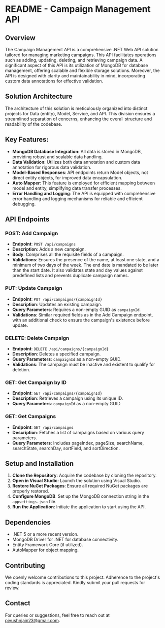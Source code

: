 # README - Campaign Management API

## Overview
The Campaign Management API is a comprehensive .NET Web API solution tailored for managing marketing campaigns. This API facilitates operations such as adding, updating, deleting, and retrieving campaign data. A significant aspect of this API is its utilization of MongoDB for database management, offering scalable and flexible storage solutions. Moreover, the API is designed with clarity and maintainability in mind, incorporating custom data annotations for effective validation.

## Solution Architecture
The architecture of this solution is meticulously organized into distinct projects for Data (entity), Model, Service, and API. This division ensures a streamlined separation of concerns, enhancing the overall structure and readability of the codebase.

## Key Features:
- **MongoDB Database Integration**: All data is stored in MongoDB, providing robust and scalable data handling.
- **Data Validation**: Utilizes both data annotation and custom data annotation for rigorous data validation.
- **Model-Based Responses**: API endpoints return Model objects, not direct entity objects, for improved data encapsulation.
- **Auto Mapper**: This feature is employed for efficient mapping between model and entity, simplifying data transfer processes.
- **Error Handling and Logging**: The API is equipped with comprehensive error handling and logging mechanisms for reliable and efficient debugging.


## API Endpoints

### POST: Add Campaign
- **Endpoint**: `POST /api/campaigns`
- **Description**: Adds a new campaign.
- **Body**: Comprises all the requisite fields of a campaign.
- **Validations**: Ensures the presence of the name, at least one state, and a minimum of two days of the week. The end date is mandated to be later than the start date. It also validates state and day values against predefined lists and prevents duplicate campaign names.

### PUT: Update Campaign
- **Endpoint**: `PUT /api/campaigns/{campaignId}`
- **Description**: Updates an existing campaign.
- **Query Parameters**: Requires a non-empty GUID as `campaignId`.
- **Validations**: Similar required fields as in the Add Campaign endpoint, with an additional check to ensure the campaign's existence before update.

### DELETE: Delete Campaign
- **Endpoint**: `DELETE /api/campaigns/{campaignId}`
- **Description**: Deletes a specified campaign.
- **Query Parameters**: `campaignId` as a non-empty GUID.
- **Validations**: The campaign must be inactive and existent to qualify for deletion.

### GET: Get Campaign by ID
- **Endpoint**: `GET /api/campaigns/{campaignId}`
- **Description**: Retrieves a campaign using its unique ID.
- **Query Parameters**: `campaignId` as a non-empty GUID.

### GET: Get Campaigns
- **Endpoint**: `GET /api/campaigns`
- **Description**: Fetches a list of campaigns based on various query parameters.
- **Query Parameters**: Includes pageIndex, pageSize, searchName, searchState, searchDay, sortField, and sortDirection.

## Setup and Installation
1. **Clone the Repository**: Acquire the codebase by cloning the repository.
2. **Open in Visual Studio**: Launch the solution using Visual Studio.
3. **Restore NuGet Packages**: Ensure all required NuGet packages are properly restored.
4. **Configure MongoDB**: Set up the MongoDB connection string in the `appsettings.json` file.
5. **Run the Application**: Initiate the application to start using the API.

## Dependencies
- .NET 5 or a more recent version.
- MongoDB Driver for .NET for database connectivity.
- Entity Framework Core (if utilized).
- AutoMapper for object mapping.

## Contributing
We openly welcome contributions to this project. Adherence to the project's coding standards is appreciated. Kindly submit your pull requests for review.

## Contact
For queries or suggestions, feel free to reach out at piyushnjain23@gmail.com.
